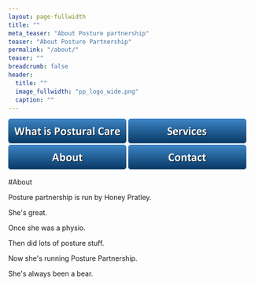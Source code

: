 ```yaml
---
layout: page-fullwidth
title: ""
meta_teaser: "About Posture partnership"
teaser: "About Posture Partnership"
permalink: "/about/"
teaser: ""
breadcrumb: false
header:
  title: ""
  image_fullwidth: "pp_logo_wide.png"
  caption: ""
---
```


[<img src="../images/buttons/button_what-is-postural-care.png">](/../postural_care/)
[<img src="../images/buttons/button_services.png">](/../services/)
[<img src="../images/buttons/button_about.png">](/../about/)
[<img src="../images/buttons/button_contact.png">](/../contact/)

#About

Posture partnership is run by Honey Pratley.

She's great.

Once she was a physio.

Then did lots of posture stuff.

Now she's running Posture Partnership.

She's always been a bear.